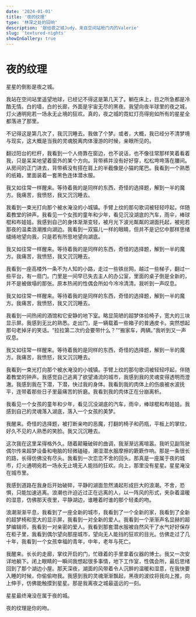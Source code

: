 ```yaml
---
date: '2024-01-01'
title: '夜的纹理'
type: '林深之处的回响'
description: '献给夜之城Judy，来自空间站舱门内的Valerie'
slug: 'textured-nights'
showInGallery: true
---
```


# 夜的纹理

星星的倒影是夜之城。

我站在空间站里遥望地球，已经记不得这是第几天了。躺在床上，目之所急都是冷酷无情。白的墙，白的长廊，外面是宇宙无尽的黑夜。我望向夜半球里的夜之城，灯火通明宛若一场永无止境的狂欢。真的，夜之城的霓虹灯亮得宛如所有的星星全都落进了那里。

不记得这是第几次了，我沉沉睡去。我做了个梦。或者，大概，我已经分不清梦境与现实，这大概是当我的灵魂脱离肉体漫游的时候，亲眼所见的。

翻过阳台的栏杆，我看到一个人倚靠在窗边，也不说话，也不像往常那样笑着看着我，只是呆呆地望着窗外的某个方向。背带裤并没有好好穿，松松垮垮落在腰间。从房间的正门进去，背带裤没有搭在肩上的半截像是小猫的尾巴。我看到一个熟悉的纸箱，里面装着一套黑色连体潜水服。

我又如往常一样醒来。等待着我的是同样的东西，奇怪的选择题，解到一半的魔方。我痛苦，我愤怒，我又沉沉睡去。

我看到一束光打向那个被水淹没的小城镇。手臂上纹的那句歌词被轻轻哼起，伴随着教堂的钟声。我看见一个女孩的童年和少年，看见沉没湖底的汽车，雨伞，棒球棍和布娃娃。我感到自己的身体渐渐变轻，被月光下波光粼粼的湖面托起，被宛若那夜的温柔浪潮推向湖边。我看到一双猫儿一样的眼睛，但并不是记忆中那样思绪缱绻地望向我，只是若有所思地望向湖底。

我又如往常一样醒来。等待着我的是同样的东西，奇怪的选择题，解到一半的魔方。我痛苦，我愤怒，我又沉沉睡去。

我看到一座高楼外一条不为人知的小路，走过一些铁丝网，越过一些梯子，翻过一些平台，有一扇门。门里是一间早已失去主人的办公室，里面的桌子倒是全新的，并不是被做塌的那张。原本热闹的性偶会所如今冷冷清清。我听到一声叹息。

我又如往常一样醒来。等待着我的是同样的东西，奇怪的选择题，解到一半的魔方。我痛苦，我愤怒，我又沉沉睡去。

我看到一间热闹的酒馆和它安静的地下室。略显简陋的超梦体验椅子，宽大的三块显示屏。我感到无比的熟悉。走出门，是一辆载着一些箱子的普通皮卡。突然想起那句老掉牙的笑话。“拉拉第二次约会要带什么？”“搬家车，两辆。”我听到又一声叹息。

我又如往常一样醒来。等待着我的是同样的东西，奇怪的选择题，解到一半的魔方。我痛苦，我愤怒，我又沉沉睡去。

我看到一束光打向那个被水淹没的小城镇。手臂上纹的那句歌词被轻轻哼起，伴随着教堂的钟声。我感觉自己逃离了欲望涌流的城市，我感到我的灵魂变得透明而澄澈。我感到我在下潜，下潜，快过我的身体。我看到我的肉体上的伤痕被水波抚平，连带着那些日子里最痛苦的折磨。我看到我的肉体正在分崩离析。

我看见一个女孩的童年和少年，看见沉没湖底的汽车，雨伞，棒球棍和布娃娃。我感到自己的灵魂落入湖底，落入一个女孩的美梦。

我醒来。奇怪的选择题，被打断亲吻的恶魔，打翻的椅子和药瓶，平板上的掌纹，好久不见的人熟悉的笑脸。我又沉沉睡去。

这次我在这里呆得格外久。随着颠簸破碎的曲调，我渐渐远离喧嚣。我听见副驾驶偶尔传来超梦设备和电脑的轻微磕碰，潮湿潜水服摩擦的簌簌作响。那是一条很长的路，长得仿佛没有尽头。我看到一次恋恋不舍的回头。那真是一座属于夜的城市，灯火通明宛若一场永无止境无人能挡的狂欢。向上，那里没有星星。星星淹没在城市里。

我感到道路在我身后开始破碎，平静的湖面忽然涌起形成巨大的浪潮。不舍，恐惧，只能加速逃离。浪潮也许迫近过正在远离的人，以一阵风的形式，夹杂着温暖的湿意，仿佛那天夜里，平静湖边，谁睡着时谁的那个轻柔的吻。

浪潮渐渐平息，我看到了一座全新的城市，我看到了一个全新的家，我看到了全新的超梦椅和宽大的显示屏，我看到一对全新的爱人。我看到一个渐渐声名显赫的超梦编辑师，我看到一对亲密的爱人。我看到那套潜水服被自然风干了水气好好保存在柜子里，我看到偶尔望向那座城市，望向无人能挡的狂欢的目光。仿佛走过了几十年，我看到一个女孩幸福的青年，中年，老年与死亡。

我醒来。长长的走廊，掌纹开启的门，忙碌着的手里拿着仪器的博士。我又一次安详地躺下。闭上眼睛的一瞬间我想起很多事情，地下工作室，性偶会所，最后思绪回到了那个湖边小屋。那天深夜，湖面的风带着令人沉醉的温暖和湿意，在我快要入睡的时候，你偷偷吻我。我感到我的灵魂渐渐飘起，黑夜的波纹将我向上推，向上伸手，仿佛能触摸到星星。那是我离夜之城最遥远的一刻。

星星最终淹没在属于夜的城。

夜的纹理是你的吻。